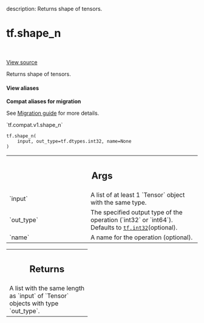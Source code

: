 description: Returns shape of tensors.

<div itemscope itemtype="http://developers.google.com/ReferenceObject">
<meta itemprop="name" content="tf.shape_n" />
<meta itemprop="path" content="Stable" />
</div>

# tf.shape_n

<!-- Insert buttons and diff -->

<table class="tfo-notebook-buttons tfo-api nocontent" align="left">

</table>

<a target="_blank" href="/code/stable/tensorflow/python/ops/array_ops.py">View source</a>



Returns shape of tensors.

<section class="expandable">
  <h4 class="showalways">View aliases</h4>
  <p>
<b>Compat aliases for migration</b>
<p>See
<a href="https://www.tensorflow.org/guide/migrate">Migration guide</a> for
more details.</p>
<p>`tf.compat.v1.shape_n`</p>
</p>
</section>

<pre class="devsite-click-to-copy prettyprint lang-py tfo-signature-link">
<code>tf.shape_n(
    input, out_type=tf.dtypes.int32, name=None
)
</code></pre>



<!-- Placeholder for "Used in" -->


<!-- Tabular view -->
 <table class="responsive fixed orange">
<colgroup><col width="214px"><col></colgroup>
<tr><th colspan="2"><h2 class="add-link">Args</h2></th></tr>

<tr>
<td>
`input`
</td>
<td>
A list of at least 1 `Tensor` object with the same type.
</td>
</tr><tr>
<td>
`out_type`
</td>
<td>
The specified output type of the operation (`int32` or `int64`).
Defaults to <a href="../tf.md#int32"><code>tf.int32</code></a>(optional).
</td>
</tr><tr>
<td>
`name`
</td>
<td>
A name for the operation (optional).
</td>
</tr>
</table>



<!-- Tabular view -->
 <table class="responsive fixed orange">
<colgroup><col width="214px"><col></colgroup>
<tr><th colspan="2"><h2 class="add-link">Returns</h2></th></tr>
<tr class="alt">
<td colspan="2">
A list with the same length as `input` of `Tensor` objects with
type `out_type`.
</td>
</tr>

</table>

